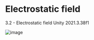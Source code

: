 # Electrostatic field

3.2 - Electrostatic field
Unity 2021.3.38f1

![image](https://i.ibb.co/Fbws6xtX/photo-2025-04-05-01-58-29.jpg)